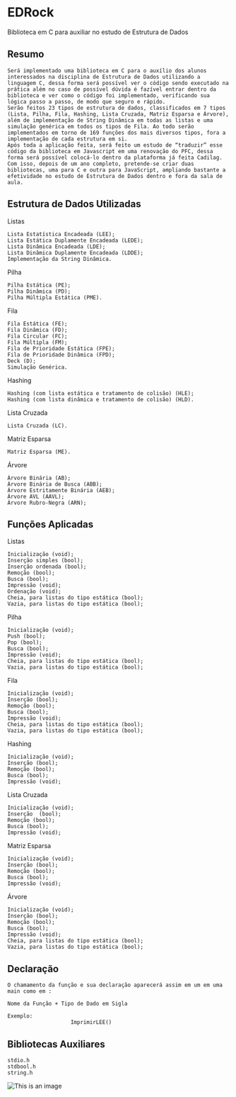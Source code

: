 # EDRock
Biblioteca em C para auxiliar no estudo de Estrutura de Dados


## Resumo

	Será implementado uma biblioteca em C para o auxílio dos alunos interessados na disciplina de Estrutura de Dados utilizando a linguagem C, dessa forma será possível ver o código sendo executado na prática além no caso de possível dúvida é fazível entrar dentro da biblioteca e ver como o código foi implementado, verificando sua lógica passo a passo, de modo que seguro e rápido.
	Serão feitos 23 tipos de estrutura de dados, classificados em 7 tipos (Lista, Pilha, Fila, Hashing, Lista Cruzada, Matriz Esparsa e Árvore), além de implementação de String Dinâmica em todas as listas e uma simulação genérica em todos os tipos de Fila. Ao todo serão implementados em torno de 169 funções dos mais diversos tipos, fora a implementação de cada estrutura em si. 
	Após toda a aplicação feita, será feito um estudo de “traduzir” esse código da biblioteca em Javascript em uma renovação do PFC, dessa forma será possível colocá-lo dentro da plataforma já feita Cadilag. Com isso, depois de um ano completo, pretende-se criar duas bibliotecas, uma para C e outra para JavaScript, ampliando bastante a efetividade no estudo de Estrutura de Dados dentro e fora da sala de aula.



## Estrutura de Dados Utilizadas

Listas

	Lista Estatística Encadeada (LEE);
	Lista Estática Duplamente Encadeada (LEDE);
	Lista Dinâmica Encadeada (LDE);
	Lista Dinâmica Duplamente Encadeada (LDDE);
	Implementação da String Dinâmica.

Pilha

	Pilha Estática (PE);
	Pilha Dinâmica (PD);
	Pilha Múltipla Estática (PME).

Fila

	Fila Estática (FE);
	Fila Dinâmica (FD); 
	Fila Circular (FC);
	Fila Múltipla (FM);
	Fila de Prioridade Estática (FPE);
	Fila de Prioridade Dinâmica (FPD);
	Deck (D);
	Simulação Genérica.

Hashing 

	Hashing (com lista estática e tratamento de colisão) (HLE);
	Hashing (com lista dinâmica e tratamento de colisão) (HLD).

Lista Cruzada
	
	Lista Cruzada (LC).


Matriz Esparsa

	Matriz Esparsa (ME).

Árvore 

	Árvore Binária (AB);
	Árvore Binária de Busca (ABB);
	Árvore Estritamente Binária (AEB);
	Árvore AVL (AAVL);
	Árvore Rubro-Negra (ARN);
	




## Funções Aplicadas

Listas

	Inicialização (void);
	Inserção simples (bool);
	Inserção ordenada (bool);
	Remoção (bool);
	Busca (bool);
	Impressão (void);
	Ordenação (void);
	Cheia, para listas do tipo estática (bool);
	Vazia, para listas do tipo estática (bool);

Pilha

	Inicialização (void);
	Push (bool);
	Pop (bool);
	Busca (bool);
	Impressão (void);
	Cheia, para listas do tipo estática (bool);
	Vazia, para listas do tipo estática (bool);

Fila

	Inicialização (void);
	Inserção (bool);
	Remoção (bool);
	Busca (bool);
	Impressão (void);
	Cheia, para listas do tipo estática (bool);
	Vazia, para listas do tipo estática (bool);

Hashing 

	Inicialização (void);
	Inserção (bool);
	Remoção (bool);
	Busca (bool);
	Impressão (void);

Lista Cruzada
	
	Inicialização (void);
	Inserção  (bool);
	Remoção (bool);
	Busca (bool);
	Impressão (void);


Matriz Esparsa

	Inicialização (void);
	Inserção (bool);
	Remoção (bool);
	Busca (bool);
	Impressão (void);

Árvore 

	Inicialização (void);
	Inserção (bool);
	Remoção (bool);
	Busca (bool);
	Impressão (void);
	Cheia, para listas do tipo estática (bool);
	Vazia, para listas do tipo estática (bool);




## Declaração

	O chamamento da função e sua declaração aparecerá assim em um em uma main como em :

	Nome da Função + Tipo de Dado em Sigla

	Exemplo:
						ImprimirLEE()





## Bibliotecas Auxiliares

	
	stdio.h
	stdbool.h
	string.h
	



![This is an image]([https://myoctocat.com/assets/images/base-octocat.svg](https://cdn.pixabay.com/photo/2018/04/10/16/15/silhouette-3307961_1280.png))

